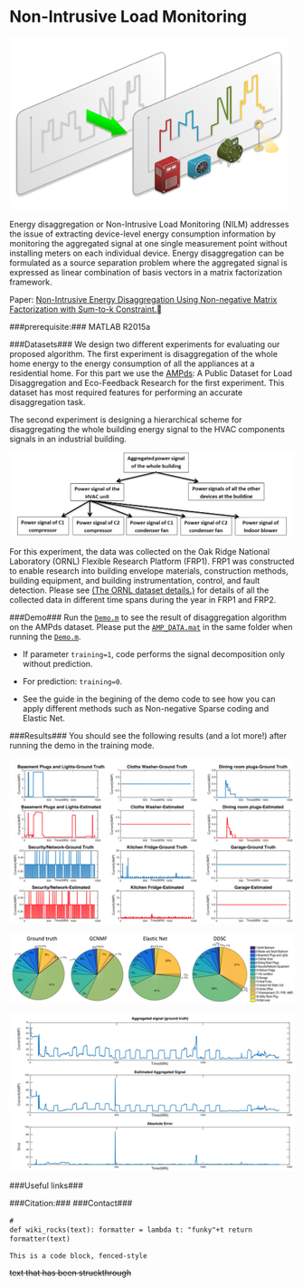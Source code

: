 # Non-Intrusive Load Monitoring #
![LD](/LD.png)

Energy disaggregation or Non-Intrusive Load Monitoring (NILM) addresses the issue of extracting device-level energy consumption information by monitoring the aggregated signal at one single measurement point without installing meters on each individual device. Energy disaggregation can be formulated as a source separation problem where the aggregated signal is expressed as linear combination of basis vectors in a matrix factorization framework.

Paper: 
[Non-Intrusive Energy Disaggregation Using Non-negative Matrix Factorization with Sum-to-k Constraint.](http://ieeexplore.ieee.org/abstract/document/7835299/)


###prerequisite:###
MATLAB R2015a

###Datasets###
We design two different experiments for
evaluating our proposed algorithm. The first experiment is
disaggregation of the whole home energy to the energy consumption
of all the appliances at a residential home. 
For this part we use the [AMPds](http://ampds.org/): A Public Dataset for
Load Disaggregation and Eco-Feedback Research for
the first experiment. This dataset has most required features
for performing an accurate disaggregation task.

The second experiment is designing a hierarchical scheme for
disaggregating the whole building energy signal to the HVAC
components signals in an industrial building.

![Diag](blockdiag1.PNG)

For this experiment, the data was collected on the
Oak Ridge National Laboratory (ORNL) Flexible Research
Platform (FRP1). FRP1 was constructed to enable
research into building envelope materials, construction methods,
building equipment, and building instrumentation, control,
and fault detection. Please see [(The ORNL dataset details.)](/data/ORNL_data_info.zip) for details of all the 
collected data in different time spans during the year in FRP1 and FRP2. 

###Demo###
Run the [`Demo.m`](/Demo.m) to see the result of disaggregation algorithm on the AMPds dataset. 
Please put the [`AMP_DATA.mat`](/AMP_DATA.mat) in the same folder when running the [`Demo.m`](/Demo.m).


* If parameter `training=1`, code performs the signal decomposition only without prediction. 

* For prediction: `training=0`.

* See the guide in the begining of the demo code to see how you can apply different methods such as Non-negative Sparse coding and Elastic Net. 



###Results###
You should see the following results (and a lot more!) after running the demo in the training mode. 

![f1](alldev2.png)


![f2](pie2.png)


![f3](AGG_2.png)




###Useful links###

###Citation:###
###Contact###
```
#
def wiki_rocks(text): formatter = lambda t: "funky"+t return formatter(text) 

```

~~~~
This is a code block, fenced-style
~~~~

~~text that has been struckthrough~~
